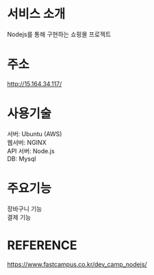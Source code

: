 서비스 소개
======  
Nodejs를 통해 구현하는 쇼핑몰 프로젝트  

주소
======  
http://15.164.34.117/  

사용기술
======  
서버: Ubuntu (AWS)  
웹서버: NGINX  
API 서버: Node.js  
DB: Mysql

주요기능
======  
장바구니 기능  
결제 기능    

REFERENCE
======    
https://www.fastcampus.co.kr/dev_camp_nodejs/

